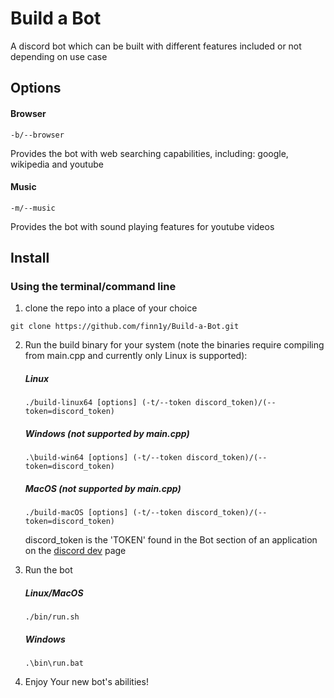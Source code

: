 # Build a Bot

A discord bot which can be built with different features included or not depending on use case

## Options

#### Browser
```
-b/--browser
```
Provides the bot with web searching capabilities, including: google, wikipedia and youtube

#### Music
```
-m/--music
```
Provides the bot with sound playing features for youtube videos

## Install

### Using the terminal/command line
1. clone the repo into a place of your choice

```
git clone https://github.com/finn1y/Build-a-Bot.git
```
2. Run the build binary for your system (note the binaries require compiling from main.cpp and currently only Linux is supported):
    
    ##### Linux
    ```
    ./build-linux64 [options] (-t/--token discord_token)/(--token=discord_token)
    ```
    ##### Windows (not supported by main.cpp)
    ```
    .\build-win64 [options] (-t/--token discord_token)/(--token=discord_token)
    ```
    ##### MacOS (not supported by main.cpp)
    ```
    ./build-macOS [options] (-t/--token discord_token)/(--token=discord_token)
    ```
    discord_token is the 'TOKEN' found in the Bot section of an application on the [discord dev](https://discord.com/developers/) page
3. Run the bot

    ##### Linux/MacOS
    ```
    ./bin/run.sh
    ```
    ##### Windows
    ```
    .\bin\run.bat
    ```
4. Enjoy Your new bot's abilities!
